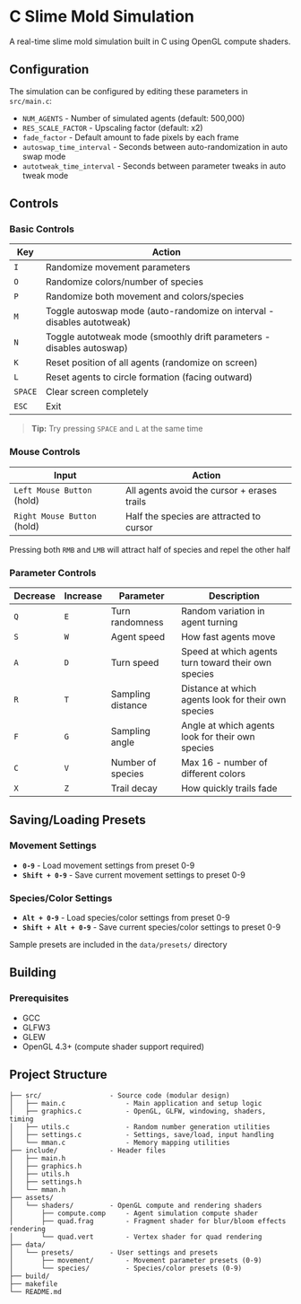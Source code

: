 # C Slime Mold Simulation

A real-time slime mold simulation built in C using OpenGL compute shaders.

## Configuration

The simulation can be configured by editing these parameters in `src/main.c`:

- `NUM_AGENTS` - Number of simulated agents (default: 500,000)
- `RES_SCALE_FACTOR` - Upscaling factor (default: x2)
- `fade_factor` - Default amount to fade pixels by each frame
- `autoswap_time_interval` - Seconds between auto-randomization in auto swap mode
- `autotweak_time_interval` - Seconds between parameter tweaks in auto tweak mode

## Controls

### Basic Controls

|   Key   | Action |
|---------|--------|
| `I`     | Randomize movement parameters |
| `O`     | Randomize colors/number of species |
| `P`     | Randomize both movement and colors/species |
| `M`     | Toggle autoswap mode (auto-randomize on interval - disables autotweak) |
| `N`     | Toggle autotweak mode (smoothly drift parameters - disables autoswap) |
| `K`     | Reset position of all agents (randomize on screen) |
| `L`     | Reset agents to circle formation (facing outward) |
| `SPACE` | Clear screen completely |
| `ESC`   | Exit |

> **Tip:** Try pressing `SPACE` and `L` at the same time

### Mouse Controls

| Input | Action |
|-------|--------|
| `Left Mouse Button` (hold) | All agents avoid the cursor + erases trails |
| `Right Mouse Button` (hold) | Half the species are attracted to cursor |

Pressing both `RMB` and `LMB` will attract half of species and repel the other half

### Parameter Controls

| Decrease  | Increase | Parameter | Description |
|-----------|----------|-----------|-------------|
| `Q` | `E` | Turn randomness | Random variation in agent turning |
| `S` | `W` | Agent speed | How fast agents move |
| `A` | `D` | Turn speed | Speed at which agents turn toward their own species |
| `R` | `T` | Sampling distance | Distance at which agents look for their own species |
| `F` | `G` | Sampling angle | Angle at which agents look for their own species |
| `C` | `V` | Number of species | Max 16 - number of different colors |
| `X` | `Z` | Trail decay | How quickly trails fade |

## Saving/Loading Presets

### Movement Settings
- **`0-9`** - Load movement settings from preset 0-9
- **`Shift + 0-9`** - Save current movement settings to preset 0-9

### Species/Color Settings
- **`Alt + 0-9`** - Load species/color settings from preset 0-9
- **`Shift + Alt + 0-9`** - Save current species/color settings to preset 0-9

Sample presets are included in the `data/presets/` directory

## Building

### Prerequisites
- GCC
- GLFW3
- GLEW
- OpenGL 4.3+ (compute shader support required)

## Project Structure

```
├── src/                 - Source code (modular design)
│   ├── main.c               - Main application and setup logic
│   ├── graphics.c           - OpenGL, GLFW, windowing, shaders, timing
│   ├── utils.c              - Random number generation utilities
│   ├── settings.c           - Settings, save/load, input handling
│   └── mman.c               - Memory mapping utilities
├── include/             - Header files
│   ├── main.h             
│   ├── graphics.h         
│   ├── utils.h            
│   ├── settings.h         
│   └── mman.h             
├── assets/           
│   └── shaders/         - OpenGL compute and rendering shaders
│       ├── compute.comp     - Agent simulation compute shader
│       ├── quad.frag        - Fragment shader for blur/bloom effects rendering
│       └── quad.vert        - Vertex shader for quad rendering
├── data/            
│   └── presets/         - User settings and presets
│       ├── movement/        - Movement parameter presets (0-9)
│       └── species/         - Species/color presets (0-9)
├── build/
├── makefile               
└── README.md              
```
